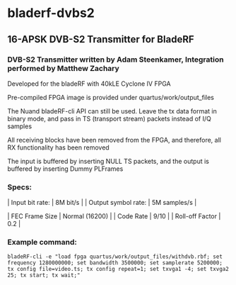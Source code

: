 # bladerf-dvbs2
## 16-APSK DVB-S2 Transmitter for BladeRF

### DVB-S2 Transmitter written by Adam Steenkamer, Integration performed by Matthew Zachary

Developed for the bladeRF with 40kLE Cyclone IV FPGA

 

Pre-compiled FPGA image is provided under quartus/work/output_files

The Nuand bladeRF-cli API can still be used. Leave the tx data format in binary mode, and pass in TS (transport stream) packets instead of I/Q samples

All receiving blocks have been removed from the FPGA, and therefore, all RX functionality has been removed

The input is buffered by inserting NULL TS packets, and the output is buffered by inserting Dummy PLFrames

 

### Specs:

| Input bit rate:     | 8M bit/s       |
| Output symbol rate: | 5M samples/s   |


| FEC Frame Size      | Normal (16200) |
| Code Rate           | 9/10           |
| Roll-off Factor     | 0.2            |
 

### Example command:

	bladeRF-cli -e "load fpga quartus/work/output_files/withdvb.rbf; set frequency 1280000000; set bandwidth 3500000; set samplerate 5200000; tx config file=video.ts; tx config repeat=1; set txvga1 -4; set txvga2 25; tx start; tx wait;"